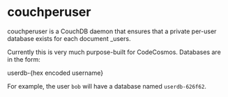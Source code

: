 couchperuser
============

couchperuser is a CouchDB daemon that ensures that a private per-user
database exists for each document _users.

Currently this is very much purpose-built for CodeCosmos. Databases are
in the form:

  userdb-{hex encoded username}

For example, the user `bob` will have a database named `userdb-626f62`.
